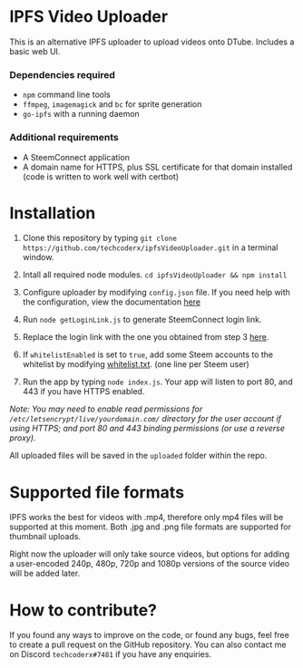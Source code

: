# IPFS Video Uploader

This is an alternative IPFS uploader to upload videos onto DTube. Includes a basic web UI.

### Dependencies required

* `npm` command line tools
* `ffmpeg`, `imagemagick` and `bc` for sprite generation
* `go-ipfs` with a running daemon

### Additional requirements

* A SteemConnect application
* A domain name for HTTPS, plus SSL certificate for that domain installed (code is written to work well with certbot)

# Installation

1. Clone this repository by typing `git clone https://github.com/techcoderx/ipfsVideoUploader.git` in a terminal window.

2. Intall all required node modules. `cd ipfsVideoUploader && npm install`

3. Configure uploader by modifying `config.json` file. If you need help with the configuration, view the documentation [here](https://github.com/techcoderx/ipfsVideoUploader/blob/master/ConfigDocs.md)

4. Run `node getLoginLink.js` to generate SteemConnect login link.

5. Replace the login link with the one you obtained from step 3 [here](https://github.com/techcoderx/ipfsVideoUploader/blob/master/client/welcome.html#L7).

6. If `whitelistEnabled` is set to `true`, add some Steem accounts to the whitelist by modifying [whitelist.txt](https://github.com/techcoderx/ipfsVideoUploader/blob/master/whitelist.txt). (one line per Steem user)

7. Run the app by typing `node index.js`. Your app will listen to port 80, and 443 if you have HTTPS enabled.

*Note: You may need to enable read permissions for `/etc/letsencrypt/live/yourdomain.com/` directory for the user account if using HTTPS; and port 80 and 443 binding permissions (or use a reverse proxy).*

All uploaded files will be saved in the `uploaded` folder within the repo.

# Supported file formats

IPFS works the best for videos with .mp4, therefore only mp4 files will be supported at this moment. Both .jpg and .png file formats are supported for thumbnail uploads.

Right now the uploader will only take source videos, but options for adding a user-encoded 240p, 480p, 720p and 1080p versions of the source video will be added later.

# How to contribute?

If you found any ways to improve on the code, or found any bugs, feel free to create a pull request on the GitHub repository. You can also contact me on Discord `techcoderx#7481` if you have any enquiries.
